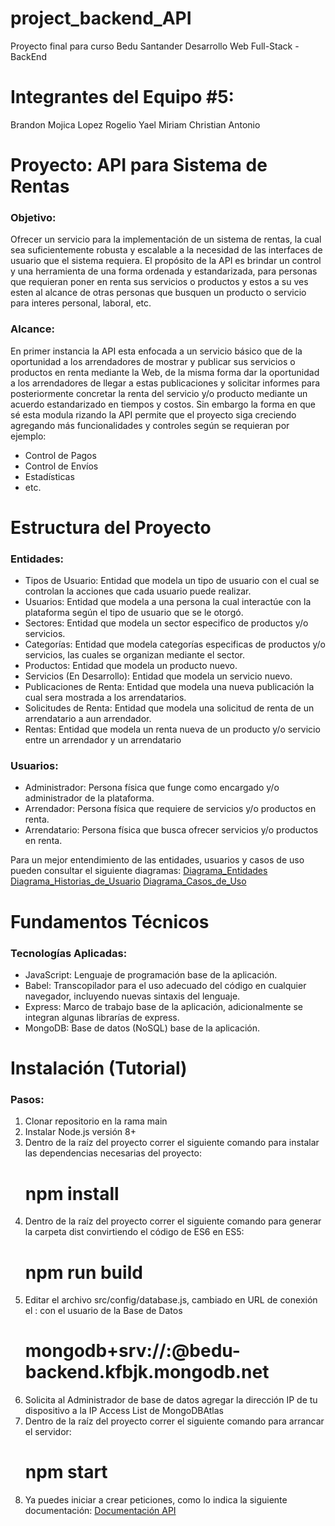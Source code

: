 # project_backend_API

Proyecto final para curso Bedu Santander Desarrollo Web Full-Stack - BackEnd

# Integrantes del Equipo #5:

   Brandon Mojica Lopez
   Rogelio Yael
   Miriam
   Christian
   Antonio

# Proyecto: API para Sistema de Rentas

   ### Objetivo: 
   Ofrecer un servicio para la implementación de un sistema de rentas, la cual sea suficientemente robusta y escalable a la necesidad de las interfaces de usuario      que el sistema requiera. El propósito de la API es brindar un control y una herramienta de una forma ordenada y estandarizada, para personas que requieran poner    en renta sus servicios o productos y estos a su ves esten al alcance de otras personas que busquen un producto o servicio para interes personal, laboral, etc.

   ### Alcance: 
   En primer instancia la API esta enfocada a un servicio básico que de la oportunidad a los arrendadores de mostrar y publicar sus servicios o productos en renta      mediante la Web, de la misma forma dar la oportunidad a los arrendadores de llegar a estas publicaciones y solicitar informes para posteriormente concretar la      renta del servicio y/o producto mediante un acuerdo estandarizado en tiempos y costos. Sin embargo la forma en que sé esta modula rizando la API permite que el      proyecto siga creciendo agregando más funcionalidades y controles según se requieran por ejemplo:
   * Control de Pagos
   * Control de Envíos
   * Estadísticas
   * etc.

# Estructura del Proyecto

   ### Entidades:
   - Tipos de Usuario: Entidad que modela un tipo de usuario con el cual se controlan la acciones que cada usuario puede realizar.
   - Usuarios: Entidad que modela a una persona la cual interactúe con la plataforma según el tipo de usuario que se le otorgó.
   - Sectores: Entidad que modela un sector especifico de productos y/o servicios.
   - Categorías: Entidad que modela categorías especificas de productos y/o servicios, las cuales se organizan mediante el sector.
   - Productos: Entidad que modela un producto nuevo.
   - Servicios (En Desarrollo): Entidad que modela un servicio nuevo.
   - Publicaciones de Renta: Entidad que modela una nueva publicación la cual sera mostrada a los arrendatarios.
   - Solicitudes de Renta: Entidad que modela una solicitud de renta de un arrendatario a aun arrendador.
   - Rentas: Entidad que modela un renta nueva de un producto y/o servicio entre un arrendador y un arrendatario

   ### Usuarios:
   - Administrador: Persona física que funge como encargado y/o administrador de la plataforma.
   - Arrendador: Persona física que requiere de servicios y/o productos en renta.
   - Arrendatario: Persona física que busca ofrecer servicios y/o productos en renta.


   Para un mejor entendimiento de las entidades, usuarios y casos de uso pueden consultar el siguiente diagramas:
     [Diagrama_Entidades](https://drive.google.com/file/d/1uBLKCwS-GS7rOIiohY17Kgi7H9sFHRoK/view?usp=sharing) 
     [Diagrama_Historias_de_Usuario](https://docs.google.com/document/d/1nPgRO4lJxKA0pWs1SntZzZmJlEOH1swSI4LR8IQuQTk/edit?usp=sharing)
     [Diagrama_Casos_de_Uso](https://drive.google.com/file/d/1OFqRugTuhmfUXwVrMvSI0av4IHohZGlB/view?usp=sharing)

# Fundamentos Técnicos

  ### Tecnologías Aplicadas:
   - JavaScript: Lenguaje de programación base de la aplicación.
   - Babel: Transcopilador para el uso adecuado del código en cualquier navegador, incluyendo nuevas sintaxis del lenguaje.
   - Express: Marco de trabajo base de la aplicación, adicionalmente se integran algunas librarías de express.
   - MongoDB: Base de datos (NoSQL) base de la aplicación.

# Instalación (Tutorial)

   ### Pasos:
   1. Clonar repositorio en la rama main
   2. Instalar Node.js versión 8+
   3. Dentro de la raíz del proyecto correr el siguiente comando para instalar las dependencias necesarias del proyecto:
        # npm install
   4. Dentro de la raíz del proyecto correr el siguiente comando para generar la carpeta dist convirtiendo el código de ES6 en ES5:
        # npm run build
   5. Editar el archivo src/config/database.js, cambiado en URL de conexión el : con el usuario de la Base de Datos
        # mongodb+srv://<user>:<password>@bedu-backend.kfbjk.mongodb.net
   6. Solicita al Administrador de base de datos agregar la dirección IP de tu dispositivo a la IP Access List de MongoDBAtlas
   7. Dentro de la raíz del proyecto correr el siguiente comando para arrancar el servidor:
        # npm start
   8. Ya puedes iniciar a crear peticiones, como lo indica la siguiente documentación: [Documentación API](#)
